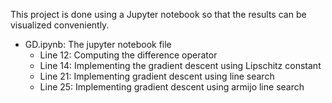 This project is done using a Jupyter notebook so that the results can be visualized conveniently.

* GD.ipynb: The jupyter notebook file
	* Line 12: Computing the difference operator
	* Line 14: Implementing the gradient descent using Lipschitz constant
	* Line 21: Implementing gradient descent using line search
	* Line 25: Implementing gradient descent using armijo line search